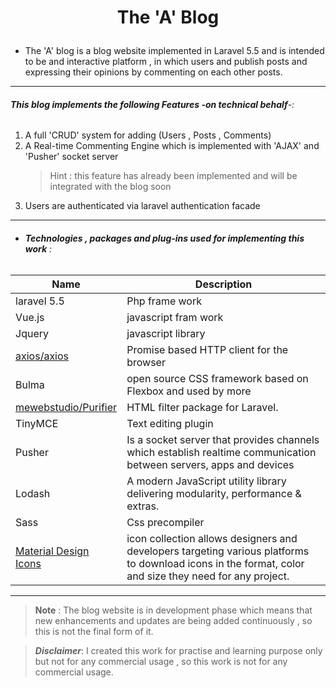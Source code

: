 <!-- heading -->
# <p align="center">The 'A' Blog</p>

* The 'A' blog is a blog website implemented in Laravel 5.5 and is intended to be and interactive platform , in which users and publish posts and expressing their opinions by commenting on each other posts.
____
###### __This blog implements the following Features -on technical behalf__-:
1. A full 'CRUD' system for adding (Users , Posts , Comments)
2. A Real-time Commenting Engine which is implemented with 'AJAX' and 'Pusher' socket server
   > Hint : this feature has already been implemented and will be integrated  with the blog soon
3. Users are authenticated via laravel authentication facade
----
* ###### **Technologies , packages and plug-ins used for implementing this work** :

| Name               |   Description                      |
| ------------------ | ---------------------------------- |
| laravel 5.5        | Php frame work                     |
| Vue.js             | javascript fram work               |
| Jquery             | javascript library                 |
| <a href="https://github.com/axios/axios">axios/axios</a>              | Promise based HTTP client for the browser  |
| Bulma              | open source CSS framework based on Flexbox and used by more |
| <a href="https://github.com/mewebstudio/Purifier"> mewebstudio/Purifier </a> | HTML filter package for Laravel.|
| TinyMCE  | Text editing plugin |
| Pusher  | Is a socket server that provides channels which establish realtime communication between servers, apps and devices|
| Lodash  | A modern JavaScript utility library delivering modularity, performance & extras.  |
| Sass  | Css precompiler  |
| <a href="https://cdn.materialdesignicons.com/3.0.39/">Material Design Icons</a>   |  icon collection allows designers and developers targeting various platforms to download icons in the format, color and size they need for any project.   |

------
>**Note** :
>The blog website is in development phase which means that new enhancements and updates are being added continuously , so this is not the final form of it.

>***Disclaimer***:
I created this work for practise and learning purpose only but not for any commercial usage , so this work is not for any commercial usage.
